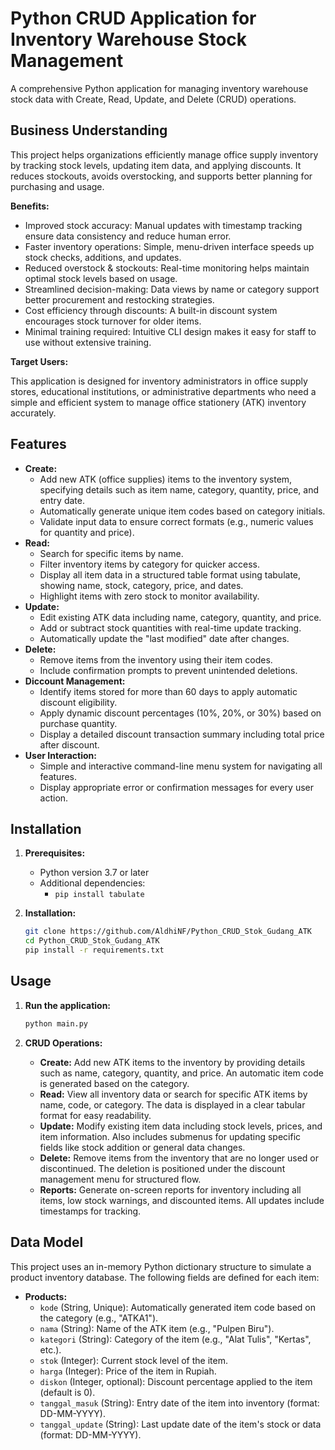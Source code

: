 # Python CRUD Application for Inventory Warehouse Stock Management

A comprehensive Python application for managing inventory warehouse stock data with Create, Read, Update, and Delete (CRUD) operations.

## Business Understanding

This project helps organizations efficiently manage office supply inventory by tracking stock levels, updating item data, and applying discounts. It reduces stockouts, avoids overstocking, and supports better planning for purchasing and usage.

**Benefits:**

  * Improved stock accuracy: Manual updates with timestamp tracking ensure data consistency and reduce human error.
  * Faster inventory operations: Simple, menu-driven interface speeds up stock checks, additions, and updates.
  * Reduced overstock & stockouts: Real-time monitoring helps maintain optimal stock levels based on usage.
  * Streamlined decision-making: Data views by name or category support better procurement and restocking strategies.
  * Cost efficiency through discounts: A built-in discount system encourages stock turnover for older items.
  * Minimal training required: Intuitive CLI design makes it easy for staff to use without extensive training.

**Target Users:**

This application is designed for inventory administrators in office supply stores, educational institutions, or administrative departments who need a simple and efficient system to manage office stationery (ATK) inventory accurately.

## Features

* **Create:**
    * Add new ATK (office supplies) items to the inventory system, specifying details such as item name, category, quantity, price, and entry date.
    * Automatically generate unique item codes based on category initials.
    * Validate input data to ensure correct formats (e.g., numeric values for quantity and price).
* **Read:**
    * Search for specific items by name.
    * Filter inventory items by category for quicker access.
    * Display all item data in a structured table format using tabulate, showing name, stock, category, price, and dates.
    * Highlight items with zero stock to monitor availability.
* **Update:**
    * Edit existing ATK data including name, category, quantity, and price.
    * Add or subtract stock quantities with real-time update tracking.
    * Automatically update the "last modified" date after changes.
* **Delete:**
    * Remove items from the inventory using their item codes.
    * Include confirmation prompts to prevent unintended deletions.
* **Diccount Management:**
    * Identify items stored for more than 60 days to apply automatic discount eligibility.
    * Apply dynamic discount percentages (10%, 20%, or 30%) based on purchase quantity.
    * Display a detailed discount transaction summary including total price after discount.
* **User Interaction:**
    * Simple and interactive command-line menu system for navigating all features.
    * Display appropriate error or confirmation messages for every user action.

## Installation

1. **Prerequisites:**
    * Python version 3.7 or later
    * Additional dependencies:
        * `pip install tabulate`

2. **Installation:**
    ```bash
    git clone https://github.com/AldhiNF/Python_CRUD_Stok_Gudang_ATK
    cd Python_CRUD_Stok_Gudang_ATK
    pip install -r requirements.txt
    ```

## Usage

1. **Run the application:**
    ```bash
    python main.py
    ```

2. **CRUD Operations:**
    * **Create:** Add new ATK items to the inventory by providing details such as name, category, quantity, and price. An automatic item code is generated based on the category.
    * **Read:** View all inventory data or search for specific ATK items by name, code, or category. The data is displayed in a clear tabular format for easy readability.
    * **Update:** Modify existing item data including stock levels, prices, and item information. Also includes submenus for updating specific fields like stock addition or general data changes.
    * **Delete:** Remove items from the inventory that are no longer used or discontinued. The deletion is positioned under the discount management menu for structured flow.
    * **Reports:** Generate on-screen reports for inventory including all items, low stock warnings, and discounted items. All updates include timestamps for tracking.

## Data Model

This project uses an in-memory Python dictionary structure to simulate a product inventory database. The following fields are defined for each item:

* **Products:**
    * `kode` (String, Unique): Automatically generated item code based on the category (e.g., "ATKA1").
    * `nama` (String): Name of the ATK item (e.g., "Pulpen Biru").
    * `kategori` (String): Category of the item (e.g., "Alat Tulis", "Kertas", etc.).
    * `stok` (Integer): Current stock level of the item.
    * `harga` (Integer): Price of the item in Rupiah.
    * `diskon` (Integer, optional): Discount percentage applied to the item (default is 0).
    * `tanggal_masuk` (String): Entry date of the item into inventory (format: DD-MM-YYYY).
    * `tanggal_update` (String): Last update date of the item's stock or data (format: DD-MM-YYYY).
